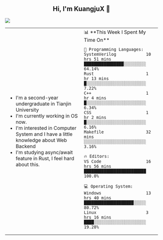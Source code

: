 <h2 align="center"> Hi, I'm KuangjuX 👋 </h2>
<p><img src="https://w.wallhaven.cc/full/nz/wallhaven-nz1e8j.jpg"></p>
<table>
    <tr>
        <td valign="center" width="50%">
            <ul>
                <li>I'm a second-year undergraduate in Tianjin University</li>
                <li>I'm currently working in OS now.</li>
                <li>I'm interested in Computer System and I have a little knowledge about Web Backend</li>
                <li>I'm studying async/await feature in Rust, I feel hard about this.</li>
            </ul>
        </td>
       <td valign="top" width="50%">
<!--START_SECTION:waka-->
📊 **This Week I Spent My Time On** 

```text
💬 Programming Languages: 
SystemVerilog            10 hrs 51 mins      ████████████████░░░░░░░░░   64.14% 
Rust                     1 hr 13 mins        █░░░░░░░░░░░░░░░░░░░░░░░░   7.22% 
C++                      1 hr 4 mins         █░░░░░░░░░░░░░░░░░░░░░░░░   6.34% 
CSS                      1 hr 2 mins         █░░░░░░░░░░░░░░░░░░░░░░░░   6.16% 
Makefile                 32 mins             ░░░░░░░░░░░░░░░░░░░░░░░░░   3.16%

🔥 Editors: 
VS Code                  16 hrs 56 mins      █████████████████████████   100.0%

💻 Operating System: 
Windows                  13 hrs 40 mins      ████████████████████░░░░░   80.72% 
Linux                    3 hrs 16 mins       ████░░░░░░░░░░░░░░░░░░░░░   19.28%

```


<!--END_SECTION:waka-->
</td></tr>
</table>


